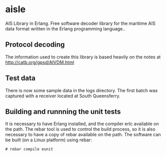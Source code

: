 # aisle
AIS Library in Erlang. Free software decoder library for the maritime AIS data format written in the Erlang programming language..

## Protocol decoding
The information used to create this library is based heavily on the notes at http://catb.org/gpsd/AIVDM.html

## Test data
There is now some sample data in the logs directory. The first batch was captured with a receiver located at South Queensferry. 

## Building and runnning the unit tests
It is necessary to have Erlang installed, and the compiler erlc available on the path. The rebar tool is used to control the build process, so it is also necessary to have a copy of rebar available on the path. The software can be built (on a Linux platform) using rebar:
```
# rebar compile eunit
```
